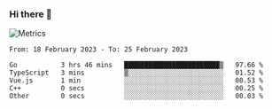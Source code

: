 ### Hi there 👋

![Metrics](https://github.com/radoapx/radoapx/blob/main/github-metrics.svg)

<!--START_SECTION:waka-->

```text
From: 18 February 2023 - To: 25 February 2023

Go           3 hrs 46 mins   ████████████████████████▒   97.66 %
TypeScript   3 mins          ▒░░░░░░░░░░░░░░░░░░░░░░░░   01.52 %
Vue.js       1 min           ░░░░░░░░░░░░░░░░░░░░░░░░░   00.53 %
C++          0 secs          ░░░░░░░░░░░░░░░░░░░░░░░░░   00.25 %
Other        0 secs          ░░░░░░░░░░░░░░░░░░░░░░░░░   00.03 %
```

<!--END_SECTION:waka-->

<!--
**radoapx/radoapx** is a ✨ _special_ ✨ repository because its `README.md` (this file) appears on your GitHub profile.

Here are some ideas to get you started:

- 🔭 I’m currently working on ...
- 🌱 I’m currently learning ...
- 👯 I’m looking to collaborate on ...
- 🤔 I’m looking for help with ...
- 💬 Ask me about ...
- 📫 How to reach me: ...
- 😄 Pronouns: ...
- ⚡ Fun fact: ...
-->
